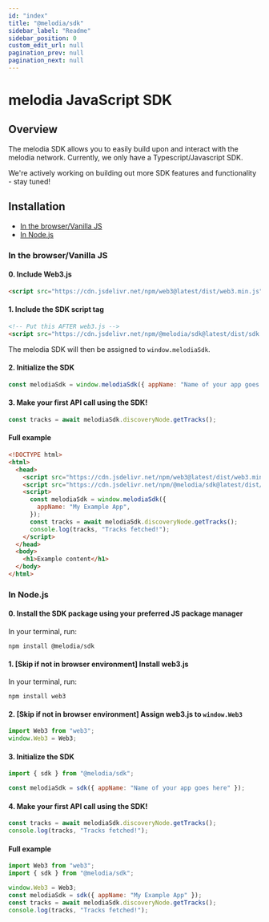 ```yaml
---
id: "index"
title: "@melodia/sdk"
sidebar_label: "Readme"
sidebar_position: 0
custom_edit_url: null
pagination_prev: null
pagination_next: null
---
```


# melodia JavaScript SDK

## Overview

The melodia SDK allows you to easily build upon and interact with the melodia network. Currently, we only have a Typescript/Javascript SDK.

We're actively working on building out more SDK features and functionality - stay tuned!

## Installation

- [In the browser/Vanilla JS](#in-the-browservanilla-js)
- [In Node.js](#in-nodejs)

### In the browser/Vanilla JS

#### 0. Include Web3.js

```html
<script src="https://cdn.jsdelivr.net/npm/web3@latest/dist/web3.min.js"></script>
```

#### 1. Include the SDK script tag

```html
<!-- Put this AFTER web3.js -->
<script src="https://cdn.jsdelivr.net/npm/@melodia/sdk@latest/dist/sdk.min.js"></script>
```

The melodia SDK will then be assigned to `window.melodiaSdk`.

#### 2. Initialize the SDK

```js
const melodiaSdk = window.melodiaSdk({ appName: "Name of your app goes here" });
```

#### 3. Make your first API call using the SDK!

```js
const tracks = await melodiaSdk.discoveryNode.getTracks();
```

#### Full example

```html title="index.html"
<!DOCTYPE html>
<html>
  <head>
    <script src="https://cdn.jsdelivr.net/npm/web3@latest/dist/web3.min.js"></script>
    <script src="https://cdn.jsdelivr.net/npm/@melodia/sdk@latest/dist/sdk.min.js"></script>
    <script>
      const melodiaSdk = window.melodiaSdk({
        appName: "My Example App",
      });
      const tracks = await melodiaSdk.discoveryNode.getTracks();
      console.log(tracks, "Tracks fetched!");
    </script>
  </head>
  <body>
    <h1>Example content</h1>
  </body>
</html>
```

### In Node.js

#### 0. Install the SDK package using your preferred JS package manager

In your terminal, run:

```bash"
npm install @melodia/sdk
```

#### 1. [Skip if not in browser environment] Install web3.js

In your terminal, run:

```bash"
npm install web3
```

#### 2. [Skip if not in browser environment] Assign web3.js to `window.Web3`

```js
import Web3 from "web3";
window.Web3 = Web3;
```

#### 3. Initialize the SDK

```js
import { sdk } from "@melodia/sdk";

const melodiaSdk = sdk({ appName: "Name of your app goes here" });
```

#### 4. Make your first API call using the SDK!

```js
const tracks = await melodiaSdk.discoveryNode.getTracks();
console.log(tracks, "Tracks fetched!");
```

#### Full example

```js title="app.js"
import Web3 from "web3";
import { sdk } from "@melodia/sdk";

window.Web3 = Web3;
const melodiaSdk = sdk({ appName: "My Example App" });
const tracks = await melodiaSdk.discoveryNode.getTracks();
console.log(tracks, "Tracks fetched!");
```
